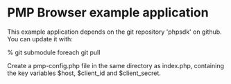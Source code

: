 # PMP Browser example application

This example application depends on the git repository 'phpsdk' on github.
You can update it with:

 % git submodule foreach git pull

Create a pmp-config.php file in the same directory as index.php,
containing the key variables $host, $client_id and $client_secret.


